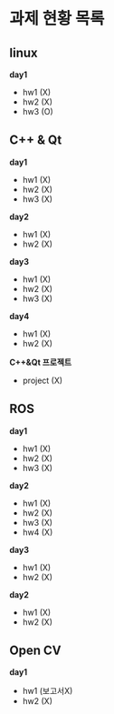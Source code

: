 # 과제 현황 목록

## linux
__day1__
- hw1 (X)
- hw2 (X)
- hw3 (O)
## C++ & Qt
__day1__
- hw1 (X)
- hw2 (X)
- hw3 (X)

__day2__
- hw1 (X)
- hw2 (X)

__day3__
- hw1 (X)
- hw2 (X)
- hw3 (X)

__day4__
- hw1 (X)
- hw2 (X)

__C++&Qt 프로젝트__
- project (X)

## ROS
__day1__
- hw1 (X)
- hw2 (X)
- hw3 (X)

__day2__
- hw1 (X)
- hw2 (X)
- hw3 (X)
- hw4 (X)

__day3__
- hw1 (X)
- hw2 (X)

__day2__
- hw1 (X)
- hw2 (X)

## Open CV
__day1__
- hw1 (보고서X)
- hw2 (X)
